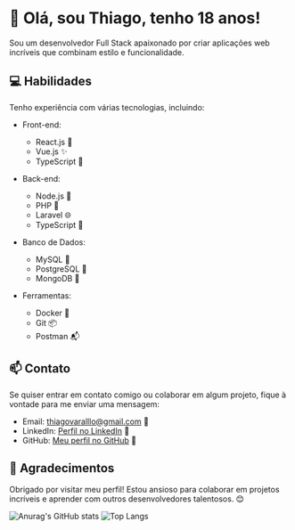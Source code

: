 # 👋 Olá, sou Thiago, tenho 18 anos!

Sou um desenvolvedor Full Stack apaixonado por criar aplicações web incríveis que combinam estilo e funcionalidade.

## 💻 Habilidades

Tenho experiência com várias tecnologias, incluindo:

- Front-end: 
  - React.js 🌟
  - Vue.js ✨
  - TypeScript 📝

- Back-end:
  - Node.js 🚀
  - PHP 🐘
  - Laravel 🌐
  - TypeScript 📝

- Banco de Dados:
  - MySQL 🧬
  - PostgreSQL 🐘
  - MongoDB 🍃

- Ferramentas:
  - Docker 🐳
  - Git 📦
  - Postman 📬
    
## 📫 Contato

Se quiser entrar em contato comigo ou colaborar em algum projeto, fique à vontade para me enviar uma mensagem:

- Email: thiagovaralllo@gmail.com 📧
- LinkedIn: [Perfil no LinkedIn](https://www.linkedin.com/in/thiago-varallo) 👔
- GitHub: [Meu perfil no GitHub](https://github.com/thiagovarallo) 🐙

## 🙏 Agradecimentos

Obrigado por visitar meu perfil! Estou ansioso para colaborar em projetos incríveis e aprender com outros desenvolvedores talentosos. 😊


![Anurag's GitHub stats](https://github-readme-stats.vercel.app/api?username=thiagovarallo&show_icons=true&theme=dark)
![Top Langs](https://github-readme-stats.vercel.app/api/top-langs/?username=thiagovarallo&layout=compact&theme=dark)

